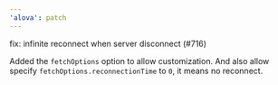 ```yaml
---
'alova': patch
---
```


fix: infinite reconnect when server disconnect (#716)

Added the `fetchOptions` option to allow customization. And also allow specify `fetchOptions.reconnectionTime` to `0`, it means no reconnect.
